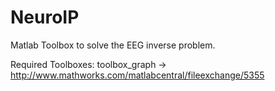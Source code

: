NeuroIP
=======

Matlab Toolbox to solve the EEG inverse problem.

Required Toolboxes:
toolbox_graph -> http://www.mathworks.com/matlabcentral/fileexchange/5355
